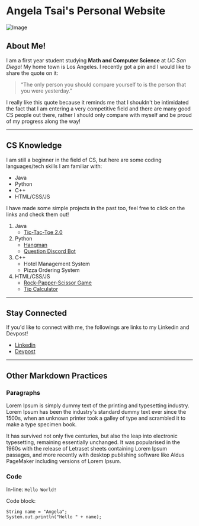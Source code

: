 # Angela Tsai's Personal Website

![Image](https://scontent-lax3-1.cdninstagram.com/v/t51.2885-19/288855441_573843670787086_9196382615044947085_n.jpg?stp=dst-jpg_s320x320&_nc_ht=scontent-lax3-1.cdninstagram.com&_nc_cat=110&_nc_ohc=g2iWWGbQmm0AX9zFxQw&tn=iks4MqL2ATOtZNT_&edm=AOQ1c0wBAAAA&ccb=7-5&oh=00_AT_N1eaNNAoScZjL6_iEbj7Ddm0mSgVb95dbFvtYkvLnLw&oe=6334E2D1&_nc_sid=8fd12b)


## About Me! 
I am a first year student studying **Math and Computer Science** at *UC San Diego*! My home town is Los Angeles. I recently got a pin and I would like to share the quote on it:
> “The only person you should compare yourself to is the person that you were yesterday.”

I really like this quote because it reminds me that I shouldn't be intimidated the fact that I am entering a very competitive field and there are many good CS people out there, rather I should only compare with myself and be proud of my progress along the way!  

---

## CS Knowledge
I am still a beginner in the field of CS, but here are some coding languages/tech skills I am familiar with:
- Java
- Python
- C++
- HTML/CSS/JS

I have made some simple projects in the past too, feel free to click on the links and check them out!
1. Java
   - [Tic-Tac-Toe 2.0](https://github.com/angelatsai1214/TicTacToe-2.0)
2. Python
   - [Hangman](https://github.com/angelatsai1214/Hangman.py)
   - [Question Discord Bot](https://github.com/angelatsai1214/Questions-Bot)
3. C++
   - Hotel Management System
   - Pizza Ordering System
4. HTML/CSS/JS
   - [Rock-Papper-Scissor Game](https://github.com/angelatsai1214/Rock-Paper-Scissor-DOM)
   - [Tip Calculator](https://github.com/angelatsai1214/Tip-Calculator-DOM)


---

## Stay Connected
If you'd like to connect with me, the followings are links to my Linkedin and Devpost!
- [Linkedin](https://www.linkedin.com/in/cho-jung-tsai-756150215/)
- [Devpost](https://devpost.com/29317?ref_content=user-portfolio&ref_feature=portfolio&ref_medium=global-nav)


---

## Other Markdown Practices

### Paragraphs
Lorem Ipsum is simply dummy text of the printing and typesetting industry. Lorem Ipsum has been the industry's standard dummy text ever since the 1500s, when an unknown printer took a galley of type and scrambled it to make a type specimen book. 

It has survived not only five centuries, but also the leap into electronic typesetting, remaining essentially unchanged. It was popularised in the 1960s with the release of Letraset sheets containing Lorem Ipsum passages, and more recently with desktop publishing software like Aldus PageMaker including versions of Lorem Ipsum.

### Code
In-line: `Hello World!`

Code block:
```
String name = "Angela";
System.out.println("Hello " + name);
```
